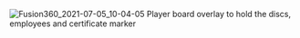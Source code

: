 ![Fusion360_2021-07-05_10-04-05](https://user-images.githubusercontent.com/47122788/124403211-8a3d0180-dd78-11eb-9700-bf24dce72ba9.jpg)
Player board overlay to hold the discs, employees and certificate marker
